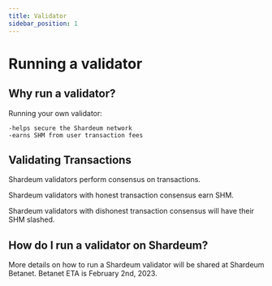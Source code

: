 ```yaml
---
title: Validator
sidebar_position: 1
---
```


# Running a validator

## Why run a validator?

Running your own validator:

    -helps secure the Shardeum network
    -earns SHM from user transaction fees

## Validating Transactions

Shardeum validators perform consensus on transactions.

Shardeum validators with honest transaction consensus earn SHM.

Shardeum validators with dishonest transaction consensus will have their SHM slashed.

## How do I run a validator on Shardeum?

More details on how to run a Shardeum validator will be shared at Shardeum Betanet.
Betanet ETA is February 2nd, 2023.
